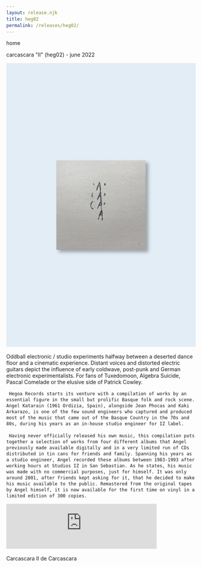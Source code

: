 ```yaml
---
layout: release.njk
title: heg02
permalink: /releases/heg02/
---
```


home

carcascara "II" (heg02) - june 2022

![Carcascara II](../public/assets/Heg02_A.webp)

Oddball electronic / studio experiments halfway between a deserted dance floor and a cinematic experience. Distant voices and distorted electric guitars depict the influence of early coldwave, post-punk and German electronic experimentalists. For fans of Tuxedomoon, Algebra Suicide, Pascal Comelade or the elusive side of Patrick Cowley.

     Hegoa Records starts its venture with a compilation of works by an essential figure in the small but prolific Basque folk and rock scene. Angel Katarain (1961 Ordizia, Spain), alongside Jean Phocas and Kaki Arkarazo, is one of the few sound engineers who captured and produced most of the music that came out of the Basque Country in the 70s and 80s, during his years as an in-house studio engineer for IZ label.

     Having never officially released his own music, this compilation puts together a selection of works from four different albums that Angel previously made available digitally and in a very limited run of CDs distributed in tin cans for friends and family. Spanning his years as a studio engineer, Angel recorded these albums between 1983-1993 after working hours at Studios IZ in San Sebastian. As he states, his music was made with no commercial purposes, just for himself. It was only around 2001, after friends kept asking for it, that he decided to make his music available to the public. Remastered from the original tapes by Angel himself, it is now available for the first time on vinyl in a limited edition of 300 copies.

<iframe seamless="" src="https://bandcamp.com/EmbeddedPlayer/album=227837001/size=large/bgcol=ffffff/linkcol=0687f5/tracklist=false/artwork=small/transparent=true/" style="border: 0; width: 400px; height: 120px;">
<a href="https://hegoadiskak.bandcamp.com/album/carcascara-ii">
     Carcascara II de Carcascara
    </a>
</iframe>

Carcascara II de Carcascara